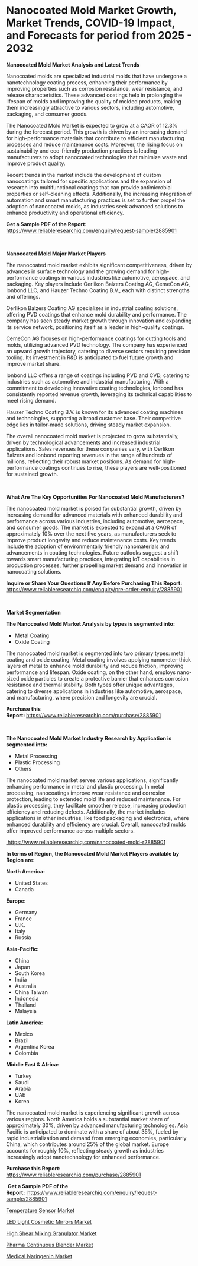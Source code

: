 <p><h1>Nanocoated Mold Market Growth, Market Trends, COVID-19 Impact, and Forecasts for period from 2025 - 2032</h1></p><p><strong>Nanocoated Mold Market Analysis and Latest Trends</strong></p>
<p><p>Nanocoated molds are specialized industrial molds that have undergone a nanotechnology coating process, enhancing their performance by improving properties such as corrosion resistance, wear resistance, and release characteristics. These advanced coatings help in prolonging the lifespan of molds and improving the quality of molded products, making them increasingly attractive to various sectors, including automotive, packaging, and consumer goods.</p><p>The Nanocoated Mold Market is expected to grow at a CAGR of 12.3% during the forecast period. This growth is driven by an increasing demand for high-performance materials that contribute to efficient manufacturing processes and reduce maintenance costs. Moreover, the rising focus on sustainability and eco-friendly production practices is leading manufacturers to adopt nanocoated technologies that minimize waste and improve product quality.</p><p>Recent trends in the market include the development of custom nanocoatings tailored for specific applications and the expansion of research into multifunctional coatings that can provide antimicrobial properties or self-cleaning effects. Additionally, the increasing integration of automation and smart manufacturing practices is set to further propel the adoption of nanocoated molds, as industries seek advanced solutions to enhance productivity and operational efficiency.</p></p>
<p><strong>Get a Sample PDF of the Report:&nbsp;</strong> <a href="https://www.reliableresearchiq.com/enquiry/request-sample/2885901?utm_campaign=1141&utm_medium=2&utm_source=Github&utm_content=ia&utm_term=13032025&utm_id=nanocoated-mold">https://www.reliableresearchiq.com/enquiry/request-sample/2885901</a></p>
<p>&nbsp;</p>
<p><strong>Nanocoated Mold Major Market Players</strong></p>
<p><p>The nanocoated mold market exhibits significant competitiveness, driven by advances in surface technology and the growing demand for high-performance coatings in various industries like automotive, aerospace, and packaging. Key players include Oerlikon Balzers Coating AG, CemeCon AG, Ionbond LLC, and Hauzer Techno Coating B.V., each with distinct strengths and offerings.</p><p>Oerlikon Balzers Coating AG specializes in industrial coating solutions, offering PVD coatings that enhance mold durability and performance. The company has seen steady market growth through innovation and expanding its service network, positioning itself as a leader in high-quality coatings.</p><p>CemeCon AG focuses on high-performance coatings for cutting tools and molds, utilizing advanced PVD technology. The company has experienced an upward growth trajectory, catering to diverse sectors requiring precision tooling. Its investment in R&D is anticipated to fuel future growth and improve market share.</p><p>Ionbond LLC offers a range of coatings including PVD and CVD, catering to industries such as automotive and industrial manufacturing. With a commitment to developing innovative coating technologies, Ionbond has consistently reported revenue growth, leveraging its technical capabilities to meet rising demand.</p><p>Hauzer Techno Coating B.V. is known for its advanced coating machines and technologies, supporting a broad customer base. Their competitive edge lies in tailor-made solutions, driving steady market expansion.</p><p>The overall nanocoated mold market is projected to grow substantially, driven by technological advancements and increased industrial applications. Sales revenues for these companies vary, with Oerlikon Balzers and Ionbond reporting revenues in the range of hundreds of millions, reflecting their robust market positions. As demand for high-performance coatings continues to rise, these players are well-positioned for sustained growth.</p></p>
<p>&nbsp;</p>
<p><strong>What Are The Key Opportunities For Nanocoated Mold Manufacturers?</strong></p>
<p><p>The nanocoated mold market is poised for substantial growth, driven by increasing demand for advanced materials with enhanced durability and performance across various industries, including automotive, aerospace, and consumer goods. The market is expected to expand at a CAGR of approximately 10% over the next five years, as manufacturers seek to improve product longevity and reduce maintenance costs. Key trends include the adoption of environmentally friendly nanomaterials and advancements in coating technologies. Future outlooks suggest a shift towards smart manufacturing practices, integrating IoT capabilities in production processes, further propelling market demand and innovation in nanocoating solutions.</p></p>
<p><strong>Inquire or Share Your Questions If Any Before Purchasing This Report:</strong> <a href="https://www.reliableresearchiq.com/enquiry/pre-order-enquiry/2885901?utm_campaign=1141&utm_medium=2&utm_source=Github&utm_content=ia&utm_term=13032025&utm_id=nanocoated-mold">https://www.reliableresearchiq.com/enquiry/pre-order-enquiry/2885901</a></p>
<p>&nbsp;</p>
<p><strong>Market Segmentation</strong></p>
<p><strong>The Nanocoated Mold Market Analysis by types is segmented into:</strong></p>
<p><ul><li> Metal Coating</li><li>Oxide Coating </li></ul></p>
<p><p>The nanocoated mold market is segmented into two primary types: metal coating and oxide coating. Metal coating involves applying nanometer-thick layers of metal to enhance mold durability and reduce friction, improving performance and lifespan. Oxide coating, on the other hand, employs nano-sized oxide particles to create a protective barrier that enhances corrosion resistance and thermal stability. Both types offer unique advantages, catering to diverse applications in industries like automotive, aerospace, and manufacturing, where precision and longevity are crucial.</p></p>
<p><strong>Purchase this Report:&nbsp;</strong><a href="https://www.reliableresearchiq.com/purchase/2885901?utm_campaign=1141&utm_medium=2&utm_source=Github&utm_content=ia&utm_term=13032025&utm_id=nanocoated-mold">https://www.reliableresearchiq.com/purchase/2885901</a></p>
<p>&nbsp;</p>
<p><strong>The Nanocoated Mold Market Industry Research by Application is segmented into:</strong></p>
<p><ul><li> Metal Processing</li><li>Plastic Processing</li><li>Others </li></ul></p>
<p><p>The nanocoated mold market serves various applications, significantly enhancing performance in metal and plastic processing. In metal processing, nanocoatings improve wear resistance and corrosion protection, leading to extended mold life and reduced maintenance. For plastic processing, they facilitate smoother release, increasing production efficiency and reducing defects. Additionally, the market includes applications in other industries, like food packaging and electronics, where enhanced durability and efficiency are crucial. Overall, nanocoated molds offer improved performance across multiple sectors.</p></p>
<p><a href="https://www.reliableresearchiq.com/nanocoated-mold-r2885901?utm_campaign=1141&utm_medium=2&utm_source=Github&utm_content=ia&utm_term=13032025&utm_id=nanocoated-mold">&nbsp;https://www.reliableresearchiq.com/nanocoated-mold-r2885901</a></p>
<p><strong>In terms of Region, the Nanocoated Mold Market Players available by Region are:</strong></p>
<p>
    <p> <strong> North America: </strong>
        <ul>
            <li>United States</li>
            <li>Canada</li>
        </ul>
        </p> 
    <p> <strong> Europe: </strong>
        <ul>
            <li>Germany</li>
            <li>France</li>
            <li>U.K.</li>
            <li>Italy</li>
            <li>Russia</li>
        </ul>
        </p> 
    <p> <strong> Asia-Pacific: </strong>
        <ul>
            <li>China</li>
            <li>Japan</li>
            <li>South Korea</li>
            <li>India</li>
            <li>Australia</li>
            <li>China Taiwan</li>
            <li>Indonesia</li>
            <li>Thailand</li>
            <li>Malaysia</li>
        </ul>
        </p> 
    <p> <strong> Latin America: </strong>
        <ul>
            <li>Mexico</li>
            <li>Brazil</li>
            <li>Argentina Korea</li>
            <li>Colombia</li>
        </ul>
        </p> 
    <p> <strong> Middle East & Africa: </strong>
        <ul>
            <li>Turkey</li>
            <li>Saudi</li>
            <li>Arabia</li>
            <li>UAE</li>
            <li>Korea</li>
        </ul>
    </p>
    </p>
<p><p>The nanocoated mold market is experiencing significant growth across various regions. North America holds a substantial market share of approximately 30%, driven by advanced manufacturing technologies. Asia Pacific is anticipated to dominate with a share of about 35%, fueled by rapid industrialization and demand from emerging economies, particularly China, which contributes around 25% of the global market. Europe accounts for roughly 10%, reflecting steady growth as industries increasingly adopt nanotechnology for enhanced performance.</p></p>
<p><strong>Purchase this Report: </strong><a href="https://www.reliableresearchiq.com/purchase/2885901?utm_campaign=1141&utm_medium=2&utm_source=Github&utm_content=ia&utm_term=13032025&utm_id=nanocoated-mold">https://www.reliableresearchiq.com/purchase/2885901</a></p>
<p>&nbsp;<strong>Get a Sample PDF of the Report:&nbsp;&nbsp;</strong><a href="https://www.reliableresearchiq.com/enquiry/request-sample/2885901?utm_campaign=1141&utm_medium=2&utm_source=Github&utm_content=ia&utm_term=13032025&utm_id=nanocoated-mold">https://www.reliableresearchiq.com/enquiry/request-sample/2885901</a></p>
<p><strong></strong></p>
<p><p><a href="https://github.com/budenhanelfc/Market-Research-Report-List-1/blob/main/temperature-sensor-market.md?utm_campaign=1141&utm_medium=2&utm_source=Github&utm_content=ia&utm_term=13032025&utm_id=nanocoated-mold">Temperature Sensor Market</a></p><p><a href="https://github.com/handyiongikg/Market-Research-Report-List-1/blob/main/led-light-cosmetic-mirrors-market.md?utm_campaign=1141&utm_medium=2&utm_source=Github&utm_content=ia&utm_term=13032025&utm_id=nanocoated-mold">LED Light Cosmetic Mirrors Market</a></p><p><a href="https://github.com/cagleplittrw/Market-Research-Report-List-1/blob/main/high-shear-mixing-granulator-market.md?utm_campaign=1141&utm_medium=2&utm_source=Github&utm_content=ia&utm_term=13032025&utm_id=nanocoated-mold">High Shear Mixing Granulator Market</a></p><p><a href="https://github.com/cwasicioaie/Market-Research-Report-List-1/blob/main/pharma-continuous-blender-market.md?utm_campaign=1141&utm_medium=2&utm_source=Github&utm_content=ia&utm_term=13032025&utm_id=nanocoated-mold">Pharma Continuous Blender Market</a></p><p><a href="https://github.com/nellygussisy/Market-Research-Report-List-1/blob/main/medical-naringenin-market.md?utm_campaign=1141&utm_medium=2&utm_source=Github&utm_content=ia&utm_term=13032025&utm_id=nanocoated-mold">Medical Naringenin Market</a></p></p>